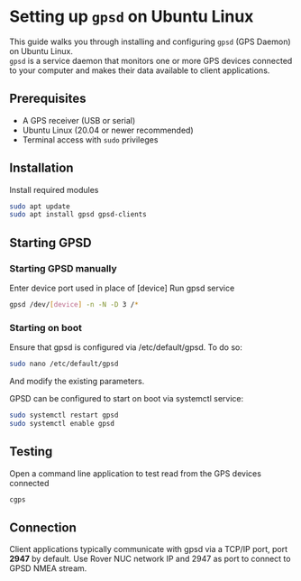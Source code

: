 # Setting up `gpsd` on Ubuntu Linux

This guide walks you through installing and configuring `gpsd` (GPS Daemon) on Ubuntu Linux.  
`gpsd` is a service daemon that monitors one or more GPS devices connected to your computer and makes their data available to client applications.

## Prerequisites

- A GPS receiver (USB or serial)
- Ubuntu Linux (20.04 or newer recommended)
- Terminal access with `sudo` privileges


## Installation
Install required modules
```bash
sudo apt update
sudo apt install gpsd gpsd-clients
```

## Starting GPSD

### Starting GPSD manually
Enter device port used in place of [device]
Run gpsd service
```bash
gpsd /dev/[device] -n -N -D 3 /*
```

### Starting on boot
Ensure that gpsd is configured via /etc/default/gpsd. To do so:

```bash
sudo nano /etc/default/gpsd
```
And modify the existing parameters.

GPSD can be configured to start on boot via systemctl service:

```bash
sudo systemctl restart gpsd
sudo systemctl enable gpsd
```

## Testing
Open a command line application to test read from the GPS devices connected

```bash
cgps 
```

## Connection
Client applications typically communicate with gpsd via a TCP/IP port, port **2947** by default. Use Rover NUC network IP and 2947 as port to connect to GPSD NMEA stream.
